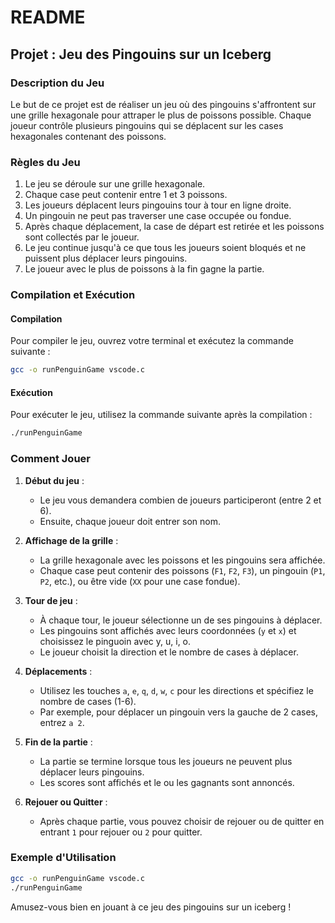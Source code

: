 # README

## Projet : Jeu des Pingouins sur un Iceberg

### Description du Jeu

Le but de ce projet est de réaliser un jeu où des pingouins s'affrontent sur une grille hexagonale pour attraper le plus de poissons possible. Chaque joueur contrôle plusieurs pingouins qui se déplacent sur les cases hexagonales contenant des poissons. 

### Règles du Jeu

1. Le jeu se déroule sur une grille hexagonale.
2. Chaque case peut contenir entre 1 et 3 poissons.
3. Les joueurs déplacent leurs pingouins tour à tour en ligne droite.
4. Un pingouin ne peut pas traverser une case occupée ou fondue.
5. Après chaque déplacement, la case de départ est retirée et les poissons sont collectés par le joueur.
6. Le jeu continue jusqu'à ce que tous les joueurs soient bloqués et ne puissent plus déplacer leurs pingouins.
7. Le joueur avec le plus de poissons à la fin gagne la partie.

### Compilation et Exécution

#### Compilation

Pour compiler le jeu, ouvrez votre terminal et exécutez la commande suivante :

```sh
gcc -o runPenguinGame vscode.c
```

#### Exécution

Pour exécuter le jeu, utilisez la commande suivante après la compilation :

```sh
./runPenguinGame
```

### Comment Jouer

1. **Début du jeu** :
   - Le jeu vous demandera combien de joueurs participeront (entre 2 et 6).
   - Ensuite, chaque joueur doit entrer son nom.

2. **Affichage de la grille** :
   - La grille hexagonale avec les poissons et les pingouins sera affichée.
   - Chaque case peut contenir des poissons (`F1`, `F2`, `F3`), un pingouin (`P1`, `P2`, etc.), ou être vide (`XX` pour une case fondue).

3. **Tour de jeu** :
   - À chaque tour, le joueur sélectionne un de ses pingouins à déplacer. 
   - Les pingouins sont affichés avec leurs coordonnées (`y` et `x`) et choisissez le pinguoin avec y, u, i, o.
   - Le joueur choisit la direction et le nombre de cases à déplacer.

4. **Déplacements** :
   - Utilisez les touches `a`, `e`, `q`, `d`, `w`, `c` pour les directions et spécifiez le nombre de cases (1-6).
   - Par exemple, pour déplacer un pingouin vers la gauche de 2 cases, entrez `a 2`.

5. **Fin de la partie** :
   - La partie se termine lorsque tous les joueurs ne peuvent plus déplacer leurs pingouins.
   - Les scores sont affichés et le ou les gagnants sont annoncés.

6. **Rejouer ou Quitter** :
   - Après chaque partie, vous pouvez choisir de rejouer ou de quitter en entrant `1` pour rejouer ou `2` pour quitter.

### Exemple d'Utilisation

```sh
gcc -o runPenguinGame vscode.c
./runPenguinGame
```

Amusez-vous bien en jouant à ce jeu des pingouins sur un iceberg !
